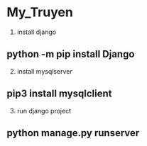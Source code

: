 # My_Truyen
1. install django 
  ## python -m pip install Django
2. install mysqlserver
  ## pip3 install mysqlclient
3. run django project
  ## python manage.py runserver
